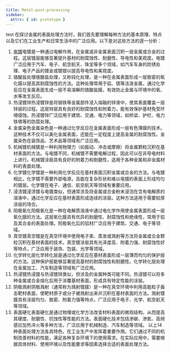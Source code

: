 ```yaml
---
title: Metal-post-processing
sidebar:
  attrs: { id: prototype }
---
```



test 
在探讨金属的表面处理方法时，我们首先要理解每种方法的基本原理、特点以及它们在工业生产和日常生活中的广泛应用。以下是对这些方法的逐一分析：
  1. [电镀](https://mp.weixin.qq.com/s/WjhpOoD7T7GOEEwxqpYOjQ)电镀是一种通过电解作用，在金属或非金属表面沉积一层金属或合金的过程。这层镀层能够显著提升基材的耐腐蚀性、耐磨性、导电性和美观度。电镀广泛应用于汽车、电子、航空航天、珠宝等多个领域，如汽车车身的防锈处理、电子产品的镀金或镀银以提高导电性和美观度。
1.  铬酸盐处理铬酸盐处理，又称钝化处理，是一种在金属表面形成一层致密的氧化膜以提高其耐腐蚀性的方法。这种处理常用于铝、镁等活泼金属，通过化学反应在金属表面生成一层不易溶解的铬酸盐膜，有效防止金属与环境中的氧、水等发生反应。
2.  热浸镀锌热浸镀锌是将钢铁等金属部件浸入熔融的锌液中，使其表面覆盖一层锌层的过程。这层锌层具有良好的耐腐蚀性和附着力，能有效保护基材免受环境侵蚀。热浸镀锌广泛应用于建筑、交通、电力等领域，如桥梁、护栏、电力铁塔等的防腐处理。
3.  金属染色金属染色是一种通过化学反应在金属表面形成一层有色薄膜的技术。这种技术不仅可以美化金属表面，还能在一定程度上提高金属的耐腐蚀性。金属染色在装饰品、艺术品等领域有广泛应用。
4.  机械镀机械镀是一种利用物理力（如振动、冲击或摩擦）将金属颗粒沉积在基材表面的方法。与电镀不同，机械镀不需要电解过程，因此可以在非导电材料上进行。机械镀涂层具有良好的附着力和耐磨性，适用于各种金属和非金属材料的表面处理。
5.  化学镀化学镀是一种利用化学反应在基材表面沉积金属或合金的方法。与电镀相比，化学镀不需要外部电源，且能在复杂形状和难以电镀的表面上形成均匀的镀层。化学镀在电子、通信、航空航天等领域有重要应用。
6.  浸渍镀浸渍镀与电镀类似，但通常涉及将金属或合金粉末浸泡在含有电解质的溶液中，通过化学反应在基材表面形成连续的涂层。这种方法适用于需要较厚涂层的场合。
7.  阳极氧化阳极氧化是一种在电解质溶液中通过电化学作用使金属表面形成一层氧化膜的方法。这层氧化膜具有优异的耐磨性、耐腐蚀性和绝缘性，常用于铝及其合金的表面处理。阳极氧化后的铝材广泛应用于建筑、交通、电子等领域。
8.  真空镀真空镀是在真空环境中使用电子束、蒸发或溅射等方法将金属或合金颗粒沉积在基材表面的技术。真空镀涂层具有光泽度高、附着力强、耐腐蚀性好等特点，广泛应用于装饰、包装、光学等领域。
9.  化学转化层化学转化层是通过化学反应在基材表面形成一层薄而均匀的保护层的方法。这种保护层能够显著提高基材的耐腐蚀性和耐磨性。化学转化层处理在金属加工、汽车制造等领域有广泛应用。
10. 热浸镀热浸镀与热浸镀锌类似，但涉及的金属种类可能不同。热浸镀可以将多种金属或合金熔化后用于涂覆基材表面，形成具有特定性能的涂层。
11. 阴极溅射阴极溅射（通常称为溅射镀膜）是一种在真空环境中利用高能粒子轰击靶材表面，使靶材原子或分子被溅射出来并沉积在基材表面的方法。溅射镀膜具有涂层均匀、致密、附着力强等特点，广泛应用于电子、光学、航空航天等领域。
12. 表面硬化表面硬化是通过物理或化学方法改变材料表面的微观结构，从而提高其硬度、耐磨性、抗蚀性等性能的方法。表面硬化技术包括渗碳、渗氮、高频感应加热淬火等多种方法，广泛应用于机械制造、汽车制造等领域。
以上14种表面处理方法各具特色，在工业生产中发挥着重要作用。它们通过不同的机制改善材料的性能，满足各种复杂环境下的使用需求。在实际应用中，需要根据具体材料、使用环境以及性能要求等因素选择合适的表面处理方法。